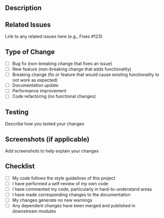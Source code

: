 ## Description


## Related Issues
 Link to any related issues here (e.g., Fixes #123) 

## Type of Change

- [ ] Bug fix (non-breaking change that fixes an issue)
- [ ] New feature (non-breaking change that adds functionality)
- [ ] Breaking change (fix or feature that would cause existing functionality to not work as expected)
- [ ] Documentation update
- [ ] Performance improvement
- [ ] Code refactoring (no functional changes)

## Testing
Describe how you tested your changes

## Screenshots (if applicable)
 Add screenshots to help explain your changes

## Checklist
- [ ] My code follows the style guidelines of this project
- [ ] I have performed a self-review of my own code
- [ ] I have commented my code, particularly in hard-to-understand areas
- [ ] I have made corresponding changes to the documentation
- [ ] My changes generate no new warnings
- [ ] Any dependent changes have been merged and published in downstream modules

